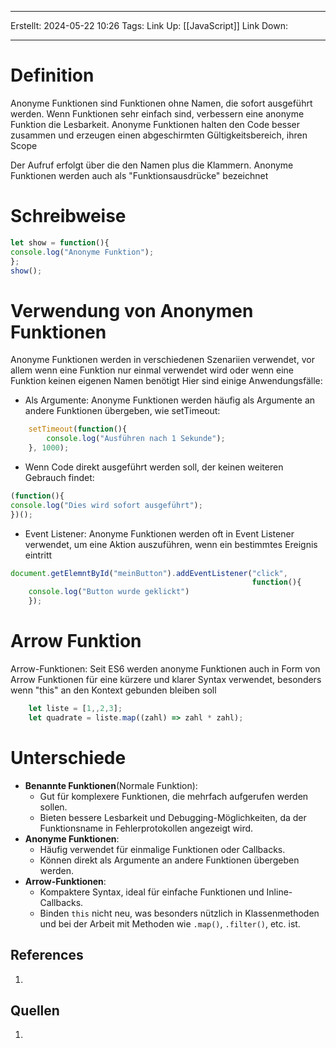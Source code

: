 
--- 
Erstellt: 2024-05-22    10:26 
Tags: 
Link Up: [[JavaScript]]
Link Down:

--- 
# Definition
Anonyme Funktionen sind Funktionen ohne Namen, die sofort ausgeführt werden. Wenn Funktionen sehr einfach sind, verbessern eine anonyme Funktion die Lesbarkeit. Anonyme Funktionen halten den Code besser zusammen und erzeugen einen abgeschirmten Gültigkeitsbereich, ihren Scope

Der Aufruf erfolgt über die den Namen plus die Klammern. Anonyme Funktionen werden auch als "Funktionsausdrücke" bezeichnet

# Schreibweise
```javascript
let show = function(){
console.log("Anonyme Funktion");
};
show();
```
# Verwendung von Anonymen Funktionen
Anonyme Funktionen werden in verschiedenen Szenariien verwendet, vor allem wenn eine Funktion nur einmal verwendet wird oder wenn eine Funktion keinen eigenen Namen benötigt
Hier sind einige Anwendungsfälle:
- Als Argumente: Anonyme Funktionen werden häufig als Argumente an andere Funktionen übergeben, wie setTimeout:
```js
	setTimeout(function(){
		console.log("Ausführen nach 1 Sekunde");
	}, 1000);
```
- Wenn Code direkt ausgeführt werden soll, der keinen weiteren Gebrauch findet:
```js
(function(){
console.log("Dies wird sofort ausgeführt");
})();
```
- Event Listener: Anonyme Funktionen werden oft in Event Listener verwendet, um eine Aktion auszuführen, wenn ein bestimmtes Ereignis eintritt
```js
document.getElemntById("meinButton").addEventListener("click",
													  function(){
	console.log("Button wurde geklickt")
	});
```


# Arrow Funktion
Arrow-Funktionen: Seit ES6 werden anonyme Funktionen auch in Form von Arrow Funktionen für eine kürzere und klarer Syntax verwendet, besonders wenn "this" an den Kontext gebunden bleiben soll
```js
	let liste = [1,,2,3];
	let quadrate = liste.map((zahl) => zahl * zahl);
```


# Unterschiede
- **Benannte Funktionen**(Normale Funktion):
    - Gut für komplexere Funktionen, die mehrfach aufgerufen werden sollen.
    - Bieten bessere Lesbarkeit und Debugging-Möglichkeiten, da der Funktionsname in Fehlerprotokollen angezeigt wird.
- **Anonyme Funktionen**:
    - Häufig verwendet für einmalige Funktionen oder Callbacks.
    - Können direkt als Argumente an andere Funktionen übergeben werden.
- **Arrow-Funktionen**:
    - Kompaktere Syntax, ideal für einfache Funktionen und Inline-Callbacks.
    - Binden `this` nicht neu, was besonders nützlich in Klassenmethoden und bei der Arbeit mit Methoden wie `.map()`, `.filter()`, etc. ist.

## References
1. 

## Quellen
1. 